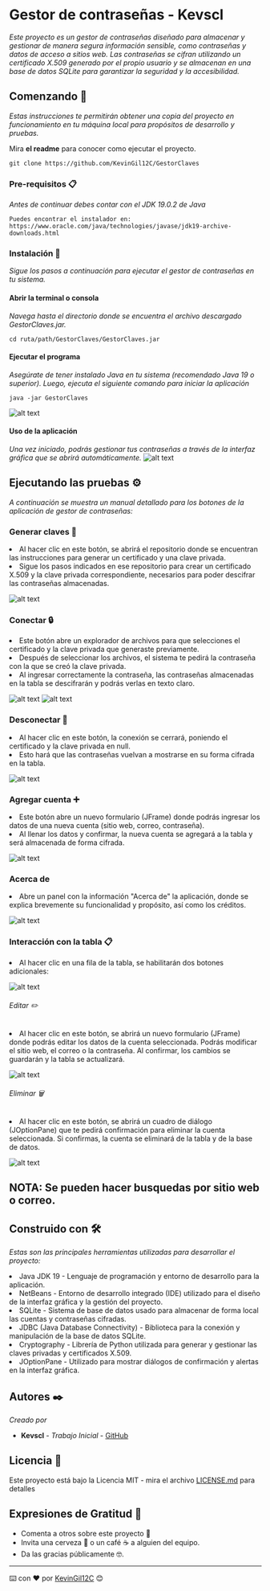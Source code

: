# Gestor de contraseñas - Kevscl

_Este proyecto es un gestor de contraseñas diseñado para almacenar y gestionar de manera segura información sensible, como contraseñas y datos de acceso a sitios web. Las contraseñas se cifran utilizando un certificado X.509 generado por el propio usuario y se almacenan en una base de datos SQLite para garantizar la seguridad y la accesibilidad._

## Comenzando 🚀

_Estas instrucciones te permitirán obtener una copia del proyecto en funcionamiento en tu máquina local para propósitos de desarrollo y pruebas._

Mira **el readme** para conocer como ejecutar el proyecto.
```
git clone https://github.com/KevinGil12C/GestorClaves
```

### Pre-requisitos 📋

_Antes de continuar debes contar con el JDK 19.0.2 de Java_

```
Puedes encontrar el instalador en: https://www.oracle.com/java/technologies/javase/jdk19-archive-downloads.html
```

### Instalación 🔧

_Sigue los pasos a continuación para ejecutar el gestor de contraseñas en tu sistema._

#### Abrir la terminal o consola

_Navega hasta el directorio donde se encuentra el archivo descargado GestorClaves.jar._
```
cd ruta/path/GestorClaves/GestorClaves.jar
```

#### Ejecutar el programa

_Asegúrate de tener instalado Java en tu sistema (recomendado Java 19 o superior). Luego, ejecuta el siguiente comando para iniciar la aplicación_
```
java -jar GestorClaves
```

![alt text](image.png)

#### Uso de la aplicación

_Una vez iniciado, podrás gestionar tus contraseñas a través de la interfaz gráfica que se abrirá automáticamente._
![alt text](image-1.png)




## Ejecutando las pruebas ⚙️

_A continuación se muestra un manual detallado para los botones de la aplicación de gestor de contraseñas:_

### Generar claves 🔑

<li>Al hacer clic en este botón, se abrirá el repositorio donde se encuentran las instrucciones para generar un certificado y una clave privada.</li>
<li>Sigue los pasos indicados en ese repositorio para crear un certificado X.509 y la clave privada correspondiente, necesarios para poder descifrar las contraseñas almacenadas.</li>

![alt text](image-2.png)


### Conectar 🔒
 <li>Este botón abre un explorador de archivos para que selecciones el certificado y la clave privada que generaste previamente.</li>
 <li>Después de seleccionar los archivos, el sistema te pedirá la contraseña con la que se creó la clave privada.</li>
 <li>Al ingresar correctamente la contraseña, las contraseñas almacenadas en la tabla se descifrarán y podrás verlas en texto claro.</li>

![alt text](image-3.png)
![alt text](image-5.png)

### Desconectar 🚫
<li>Al hacer clic en este botón, la conexión se cerrará, poniendo el certificado y la clave privada en null.</li>
<li>Esto hará que las contraseñas vuelvan a mostrarse en su forma cifrada en la tabla.</li>

![alt text](image-4.png)


### Agregar cuenta ➕
<li>Este botón abre un nuevo formulario (JFrame) donde podrás ingresar los datos de una nueva cuenta (sitio web, correo, contraseña).</li>
<li>Al llenar los datos y confirmar, la nueva cuenta se agregará a la tabla y será almacenada de forma cifrada.</li>

![alt text](image-6.png)

### Acerca de 
<li>Abre un panel con la información "Acerca de" la aplicación, donde se explica brevemente su funcionalidad y propósito, así como los créditos.</li>

![alt text](image-7.png)

### Interacción con la tabla 📋
<li>Al hacer clic en una fila de la tabla, se habilitarán dos botones adicionales:</li>

![alt text](image-8.png)

###### Editar ✏️
<li>Al hacer clic en este botón, se abrirá un nuevo formulario (JFrame) donde podrás editar los datos de la cuenta seleccionada. Podrás modificar el sitio web, el correo o la contraseña. Al confirmar, los cambios se guardarán y la tabla se actualizará.</li>

![alt text](image-9.png)

###### Eliminar 🗑️
<li>Al hacer clic en este botón, se abrirá un cuadro de diálogo (JOptionPane) que te pedirá confirmación para eliminar la cuenta seleccionada. Si confirmas, la cuenta se eliminará de la tabla y de la base de datos.</li>

![alt text](image-10.png)

## NOTA: Se pueden hacer busquedas por sitio web o correo.

## Construido con 🛠️

_Estas son las principales herramientas utilizadas para desarrollar el proyecto:_

<li>Java JDK 19 - Lenguaje de programación y entorno de desarrollo para la aplicación.</li>
<li>NetBeans - Entorno de desarrollo integrado (IDE) utilizado para el diseño de la interfaz gráfica y la gestión del proyecto.</li>
<li>SQLite - Sistema de base de datos usado para almacenar de forma local las cuentas y contraseñas cifradas.</li>
<li>JDBC (Java Database Connectivity) - Biblioteca para la conexión y manipulación de la base de datos SQLite.</li>
<li>Cryptography - Librería de Python utilizada para generar y gestionar las claves privadas y certificados X.509.</li>
<li>JOptionPane - Utilizado para mostrar diálogos de confirmación y alertas en la interfaz gráfica.</li>




## Autores ✒️

_Creado por_

* **Kevscl** - *Trabajo Inicial* - [GitHub](https://github.com/KevinGil12C)


## Licencia 📄
Este proyecto está bajo la Licencia MIT - mira el archivo [LICENSE.md](LICENSE.md) para detalles

## Expresiones de Gratitud 🎁

* Comenta a otros sobre este proyecto 📢
* Invita una cerveza 🍺 o un café ☕ a alguien del equipo. 
* Da las gracias públicamente 🤓.



---
⌨️ con ❤️ por [KevinGil12C](https://github.com/KevinGil12C) 😊